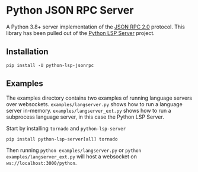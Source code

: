 # Python JSON RPC Server

A Python 3.8+ server implementation of the [JSON RPC 2.0](http://www.jsonrpc.org/specification) protocol. This library has been pulled out of the [Python LSP Server](https://github.com/python-lsp/python-lsp-server) project.

## Installation

    pip install -U python-lsp-jsonrpc

## Examples

The examples directory contains two examples of running language servers over websockets. `examples/langserver.py` shows how to run a language server in-memory. `examples/langserver_ext.py` shows how to run a subprocess language server, in this case the Python LSP Server.

Start by installing `tornado` and `python-lsp-server`

    pip install python-lsp-server[all] tornado

Then running `python examples/langserver.py` or `python examples/langserver_ext.py` will host a websocket on ``ws://localhost:3000/python``.
